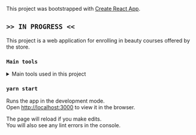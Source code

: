 This project was bootstrapped with [Create React App](https://github.com/facebook/create-react-app).

## `>> IN PROGRESS <<`

This project is a web application for enrolling in beauty courses offered by the store.

### `Main tools`

<details>
  <summary>Main tools used in this project</summary>
  <section>
    <div>React</div>
    <div>styled-components</div>
    <div>react-router-dom</div>
  </section>
</details>

### `yarn start`

Runs the app in the development mode.<br />
Open [http://localhost:3000](http://localhost:3000) to view it in the browser.

The page will reload if you make edits.<br />
You will also see any lint errors in the console.

